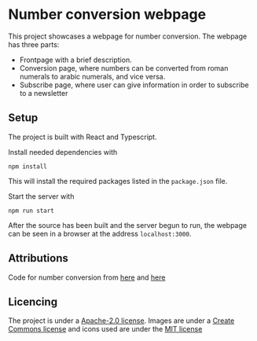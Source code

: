 # Number conversion webpage

This project showcases a webpage for number conversion. The webpage has three parts:
- Frontpage with a brief description.
- Conversion page, where numbers can be converted from roman numerals to arabic numerals, and vice versa.
- Subscribe page, where user can give information in order to subscribe to a newsletter

## Setup

The project is built with React and Typescript.

Install needed dependencies with

    npm install

This will install the required packages listed in the `package.json` file.

Start the server with

    npm run start

After the source has been built and the server begun to run, the webpage can be seen in a browser at the address `localhost:3000`.

## Attributions

Code for number conversion from [here](https://blog.usejournal.com/create-a-roman-numerals-converter-in-javascript-a82fda6b7a60) and [here](https://www.w3resource.com/javascript-exercises/javascript-math-exercise-21.php)
## Licencing

The project is under a [Apache-2.0 license](https://opensource.org/licenses/Apache-2.0). Images are under a [Create Commons license](https://creativecommons.org/licenses/by-sa/2.0/) and icons used are under the [MIT license](https://opensource.org/licenses/MIT)